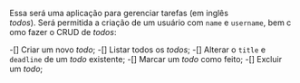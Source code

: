 Essa será uma aplicação para gerenciar tarefas (em inglês *todos*). Será permitida a criação de um usuário com `name` e `username`, bem como fazer o CRUD de *todos*:

-[] Criar um novo *todo*;
-[] Listar todos os *todos*;
-[] Alterar o `title` e `deadline` de um *todo* existente;
-[] Marcar um *todo* como feito;
-[] Excluir um *todo*;